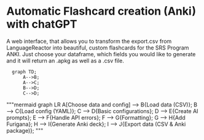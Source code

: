 # Automatic Flashcard creation (Anki) with chatGPT

A web interface, that allows you to transform the export.csv from LanguageReactor into beautiful, custom flashcards for the SRS Program ANKI. 
Just choose your dataframe, which fields you would like to generate and it will return an .apkg as well as a .csv file.

```mermaid
  graph TD;
      A-->B;
      A-->C;
      B-->D;
      C-->D;
```

"""mermaid
graph LR
    A[Choose data and config] --> B{Load data (CSV)};
    B --> C{Load config (YAML)};
    C --> D{Basic configurations};
    D --> E{Create AI prompts};
    E --> F{Handle API errors};
    F --> G{Formatting};
    G --> H{Add Furigana};
    H --> I{Generate Anki deck};
    I --> J{Export data (CSV & Anki package)};
"""



